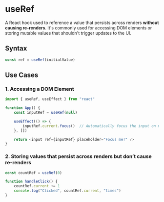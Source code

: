 # useRef

A React hook used to reference a value that persists across renders **without causing re-renders**. It's commonly used for accessing DOM elements or storing mutable values that shouldn't trigger updates to the UI.



## Syntax

```js
const ref = useRef(initialValue)
```

## Use Cases


### 1. Accessing a DOM Element

```js
import { useRef, useEffect } from "react"

function App() {
    const inputRef = useRef(null)

    useEffect(() => {
        inputRef.current.focus()  // Automatically focus the input on mount
    }, [])

    return <input ref={inputRef} placeholder="Focus me!" />
}
```

### 2. Storing values that persist across renders but don’t cause re-renders

```js
const countRef = useRef(0)

function handleClick() {
    countRef.current += 1
    console.log("Clicked", countRef.current, "times")
}
```